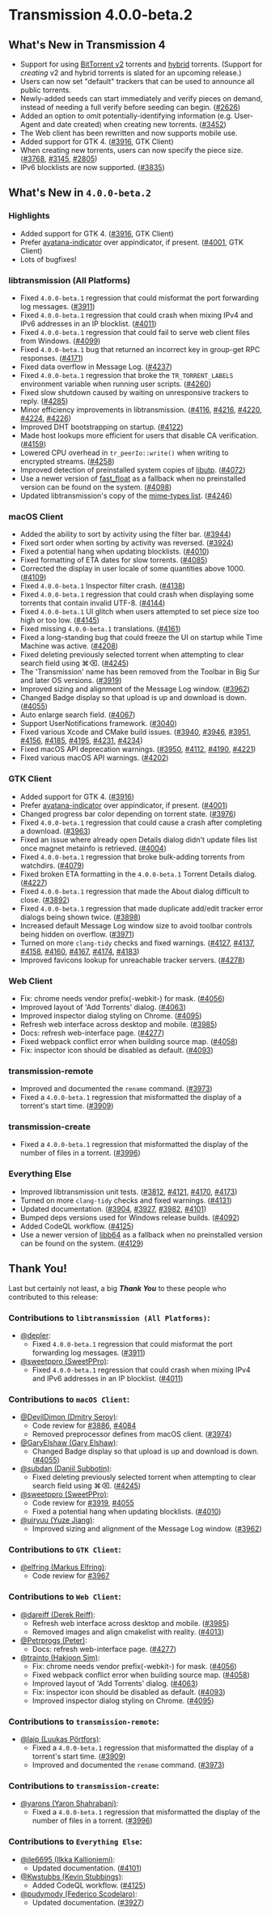 # Transmission 4.0.0-beta.2

## What's New in Transmission 4

* Support for using [BitTorrent v2](http://bittorrent.org/beps/bep_0052.html) torrents and [hybrid](http://bittorrent.org/beps/bep_0052.html#upgrade-path) torrents. (Support for _creating_ v2 and hybrid torrents is slated for an upcoming release.)
* Users can now set "default" trackers that can be used to announce all public torrents.
* Newly-added seeds can start immediately and verify pieces on demand, instead of needing a full verify before seeding can begin. ([#2626](https://github.com/transmission/transmission/pull/2626))
* Added an option to omit potentially-identifying information (e.g. User-Agent and date created) when creating new torrents. ([#3452](https://github.com/transmission/transmission/pull/3452))
* The Web client has been rewritten and now supports mobile use.
* Added support for GTK 4. ([#3916](https://github.com/transmission/transmission/pull/3916), GTK Client)
* When creating new torrents, users can now specify the piece size. ([#3768](https://github.com/transmission/transmission/pull/3768), [#3145](https://github.com/transmission/transmission/pull/3145), [#2805](https://github.com/transmission/transmission/pull/2805))
* IPv6 blocklists are now supported. ([#3835](https://github.com/transmission/transmission/pull/3835))

## What's New in `4.0.0-beta.2`

### Highlights

* Added support for GTK 4. ([#3916](https://github.com/transmission/transmission/pull/3916), GTK Client)
* Prefer [ayatana-indicator](https://github.com/AyatanaIndicators/ayatana-indicator-application) over appindicator, if present. ([#4001](https://github.com/transmission/transmission/pull/4001), GTK Client)
* Lots of bugfixes!

### libtransmission (All Platforms)

* Fixed `4.0.0-beta.1` regression that could misformat the port forwarding log messages. ([#3911](https://github.com/transmission/transmission/pull/3911))
* Fixed `4.0.0-beta.1` regression that could crash when mixing IPv4 and IPv6 addresses in an IP blocklist. ([#4011](https://github.com/transmission/transmission/pull/4011))
* Fixed `4.0.0-beta.1` regression that could fail to serve web client files from Windows. ([#4099](https://github.com/transmission/transmission/pull/4099))
* Fixed `4.0.0-beta.1` bug that returned an incorrect key in group-get RPC responses. ([#4171](https://github.com/transmission/transmission/pull/4171))
* Fixed data overflow in Message Log. ([#4237](https://github.com/transmission/transmission/pull/4237))
* Fixed `4.0.0-beta.1` regression that broke the `TR_TORRENT_LABELS` environment variable when running user scripts. ([#4260](https://github.com/transmission/transmission/pull/4260))
* Fixed slow shutdown caused by waiting on unresponsive trackers to reply. ([#4285](https://github.com/transmission/transmission/pull/4285))
* Minor efficiency improvements in libtransmission. ([#4116](https://github.com/transmission/transmission/pull/4116), [#4216](https://github.com/transmission/transmission/pull/4216), [#4220](https://github.com/transmission/transmission/pull/4220), [#4224](https://github.com/transmission/transmission/pull/4224), [#4226](https://github.com/transmission/transmission/pull/4226))
* Improved DHT bootstrapping on startup. ([#4122](https://github.com/transmission/transmission/pull/4122))
* Made host lookups more efficient for users that disable CA verification. ([#4159](https://github.com/transmission/transmission/pull/4159))
* Lowered CPU overhead in `tr_peerIo::write()` when writing to encrypted streams. ([#4258](https://github.com/transmission/transmission/pull/4258))
* Improved detection of preinstalled system copies of [libutp](https://github.com/bittorrent/libutp). ([#4072](https://github.com/transmission/transmission/pull/4072))
* Use a newer version of [fast_float](https://github.com/fastfloat/fast_float) as a fallback when no preinstalled version can be found on the system. ([#4098](https://github.com/transmission/transmission/pull/4098))
* Updated libtransmission's copy of the [mime-types list](https://github.com/jshttp/mime-db). ([#4246](https://github.com/transmission/transmission/pull/4246))

### macOS Client

* Added the ability to sort by activity using the filter bar. ([#3944](https://github.com/transmission/transmission/pull/3944))
* Fixed sort order when sorting by activity was reversed. ([#3924](https://github.com/transmission/transmission/pull/3924))
* Fixed a potential hang when updating blocklists. ([#4010](https://github.com/transmission/transmission/pull/4010))
* Fixed formatting of ETA dates for slow torrents. ([#4085](https://github.com/transmission/transmission/pull/4085))
* Corrected the display in user locale of some quantities above 1000. ([#4109](https://github.com/transmission/transmission/pull/4109))
* Fixed `4.0.0-beta.1` Inspector filter crash. ([#4138](https://github.com/transmission/transmission/pull/4138))
* Fixed `4.0.0-beta.1` regression that could crash when displaying some torrents that contain invalid UTF-8. ([#4144](https://github.com/transmission/transmission/pull/4144))
* Fixed `4.0.0-beta.1` UI glitch when users attempted to set piece size too high or too low. ([#4145](https://github.com/transmission/transmission/pull/4145))
* Fixed missing `4.0.0-beta.1` translations. ([#4161](https://github.com/transmission/transmission/pull/4161))
* Fixed a long-standing bug that could freeze the UI on startup while Time Machine was active. ([#4208](https://github.com/transmission/transmission/pull/4208))
* Fixed deleting previously selected torrent when attempting to clear search field using ⌘⌫. ([#4245](https://github.com/transmission/transmission/pull/4245))
* The 'Transmission' name has been removed from the Toolbar in Big Sur and later OS versions. ([#3919](https://github.com/transmission/transmission/pull/3919))
* Improved sizing and alignment of the Message Log window. ([#3962](https://github.com/transmission/transmission/pull/3962))
* Changed Badge display so that upload is up and download is down. ([#4055](https://github.com/transmission/transmission/pull/4055))
* Auto enlarge search field. ([#4067](https://github.com/transmission/transmission/pull/4067))
* Support UserNotifications framework. ([#3040](https://github.com/transmission/transmission/pull/3040))
* Fixed various Xcode and CMake build issues. ([#3940](https://github.com/transmission/transmission/pull/3940), [#3946](https://github.com/transmission/transmission/pull/3946), [#3951](https://github.com/transmission/transmission/pull/3951), [#4156](https://github.com/transmission/transmission/pull/4156), [#4185](https://github.com/transmission/transmission/pull/4185), [#4195](https://github.com/transmission/transmission/pull/4195), [#4231](https://github.com/transmission/transmission/pull/4231), [#4234](https://github.com/transmission/transmission/pull/4234))
* Fixed macOS API deprecation warnings. ([#3950](https://github.com/transmission/transmission/pull/3950), [#4112](https://github.com/transmission/transmission/pull/4112), [#4190](https://github.com/transmission/transmission/pull/4190), [#4221](https://github.com/transmission/transmission/pull/4221))
* Fixed various macOS API warnings. ([#4202](https://github.com/transmission/transmission/pull/4202))

### GTK Client

* Added support for GTK 4. ([#3916](https://github.com/transmission/transmission/pull/3916))
* Prefer [ayatana-indicator](https://github.com/AyatanaIndicators/ayatana-indicator-application) over appindicator, if present. ([#4001](https://github.com/transmission/transmission/pull/4001))
* Changed progress bar color depending on torrent state. ([#3976](https://github.com/transmission/transmission/pull/3976))
* Fixed `4.0.0-beta.1` regression that could cause a crash after completing a download. ([#3963](https://github.com/transmission/transmission/pull/3963))
* Fixed an issue where already open Details dialog didn't update files list once magnet metainfo is retrieved. ([#4004](https://github.com/transmission/transmission/pull/4004))
* Fixed `4.0.0-beta.1` regression that broke bulk-adding torrents from watchdirs. ([#4079](https://github.com/transmission/transmission/pull/4079))
* Fixed broken ETA formatting in the `4.0.0-beta.1` Torrent Details dialog. ([#4227](https://github.com/transmission/transmission/pull/4227))
* Fixed `4.0.0-beta.1` regression that made the About dialog difficult to close. ([#3892](https://github.com/transmission/transmission/pull/3892))
* Fixed `4.0.0-beta.1` regression that made duplicate add/edit tracker error dialogs being shown twice. ([#3898](https://github.com/transmission/transmission/pull/3898))
* Increased default Message Log window size to avoid toolbar controls being hidden on overflow. ([#3971](https://github.com/transmission/transmission/pull/3971))
* Turned on more `clang-tidy` checks and fixed warnings. ([#4127](https://github.com/transmission/transmission/pull/4127), [#4137](https://github.com/transmission/transmission/pull/4137), [#4158](https://github.com/transmission/transmission/pull/4158), [#4160](https://github.com/transmission/transmission/pull/4160), [#4167](https://github.com/transmission/transmission/pull/4167), [#4174](https://github.com/transmission/transmission/pull/4174), [#4183](https://github.com/transmission/transmission/pull/4183))
* Improved favicons lookup for unreachable tracker servers. ([#4278](https://github.com/transmission/transmission/pull/4278))

### Web Client

* Fix: chrome needs vendor prefix(-webkit-) for mask. ([#4056](https://github.com/transmission/transmission/pull/4056))
* Improved layout of 'Add Torrents' dialog. ([#4063](https://github.com/transmission/transmission/pull/4063))
* Improved inspector dialog styling on Chrome. ([#4095](https://github.com/transmission/transmission/pull/4095))
* Refresh web interface across desktop and mobile. ([#3985](https://github.com/transmission/transmission/pull/3985))
* Docs: refresh web-interface page. ([#4277](https://github.com/transmission/transmission/pull/4277))
* Fixed webpack conflict error when building source map. ([#4058](https://github.com/transmission/transmission/pull/4058))
* Fix: inspector icon should be disabled as default. ([#4093](https://github.com/transmission/transmission/pull/4093))

### transmission-remote

* Improved and documented the `rename` command. ([#3973](https://github.com/transmission/transmission/pull/3973))
* Fixed a `4.0.0-beta.1` regression that misformatted the display of a torrent's start time. ([#3909](https://github.com/transmission/transmission/pull/3909))

### transmission-create

* Fixed a `4.0.0-beta.1` regression that misformatted the display of the number of files in a torrent. ([#3996](https://github.com/transmission/transmission/pull/3996))

### Everything Else

* Improved libtransmission unit tests. ([#3812](https://github.com/transmission/transmission/pull/3812), [#4121](https://github.com/transmission/transmission/pull/4121), [#4170](https://github.com/transmission/transmission/pull/4170), [#4173](https://github.com/transmission/transmission/pull/4173))
* Turned on more `clang-tidy` checks and fixed warnings. ([#4131](https://github.com/transmission/transmission/pull/4131))
* Updated documentation. ([#3904](https://github.com/transmission/transmission/pull/3904), [#3927](https://github.com/transmission/transmission/pull/3927), [#3982](https://github.com/transmission/transmission/pull/3982), [#4101](https://github.com/transmission/transmission/pull/4101))
* Bumped deps versions used for Windows release builds. ([#4092](https://github.com/transmission/transmission/pull/4092))
* Added CodeQL workflow. ([#4125](https://github.com/transmission/transmission/pull/4125))
* Use a newer version of [libb64](https://github.com/transmission/libb64) as a fallback when no preinstalled version can be found on the system. ([#4129](https://github.com/transmission/transmission/pull/4129))

## Thank You!

Last but certainly not least, a big ***Thank You*** to these people who contributed to this release:

### Contributions to `libtransmission (All Platforms)`:

* [@depler](https://github.com/depler):
  * Fixed `4.0.0-beta.1` regression that could misformat the port forwarding log messages. ([#3911](https://github.com/transmission/transmission/pull/3911))
* [@sweetppro (SweetPPro)](https://github.com/sweetppro):
  * Fixed `4.0.0-beta.1` regression that could crash when mixing IPv4 and IPv6 addresses in an IP blocklist. ([#4011](https://github.com/transmission/transmission/pull/4011))

### Contributions to `macOS Client`:

* [@DevilDimon (Dmitry Serov)](https://github.com/DevilDimon):
  * Code review for [#3886](https://github.com/transmission/transmission/pull/3886), [#4084](https://github.com/transmission/transmission/pull/4084)
  * Removed preprocessor defines from macOS client. ([#3974](https://github.com/transmission/transmission/pull/3974))
* [@GaryElshaw (Gary Elshaw)](https://github.com/GaryElshaw):
  * Changed Badge display so that upload is up and download is down. ([#4055](https://github.com/transmission/transmission/pull/4055))
* [@subdan (Daniil Subbotin)](https://github.com/subdan):
  * Fixed deleting previously selected torrent when attempting to clear search field using ⌘⌫. ([#4245](https://github.com/transmission/transmission/pull/4245))
* [@sweetppro (SweetPPro)](https://github.com/sweetppro):
  * Code review for [#3919](https://github.com/transmission/transmission/pull/3919), [#4055](https://github.com/transmission/transmission/pull/4055)
  * Fixed a potential hang when updating blocklists. ([#4010](https://github.com/transmission/transmission/pull/4010))
* [@uiryuu (Yuze Jiang)](https://github.com/uiryuu):
  * Improved sizing and alignment of the Message Log window. ([#3962](https://github.com/transmission/transmission/pull/3962))

### Contributions to `GTK Client`:

* [@elfring (Markus Elfring)](https://github.com/elfring):
  * Code review for [#3967](https://github.com/transmission/transmission/pull/3967)

### Contributions to `Web Client`:

* [@dareiff (Derek Reiff)](https://github.com/dareiff):
  * Refresh web interface across desktop and mobile. ([#3985](https://github.com/transmission/transmission/pull/3985))
  * Removed images and align cmakelist with reality. ([#4013](https://github.com/transmission/transmission/pull/4013))
* [@Petrprogs (Peter)](https://github.com/Petrprogs):
  * Docs: refresh web-interface page. ([#4277](https://github.com/transmission/transmission/pull/4277))
* [@trainto (Hakjoon Sim)](https://github.com/trainto):
  * Fix: chrome needs vendor prefix(-webkit-) for mask. ([#4056](https://github.com/transmission/transmission/pull/4056))
  * Fixed webpack conflict error when building source map. ([#4058](https://github.com/transmission/transmission/pull/4058))
  * Improved layout of 'Add Torrents' dialog. ([#4063](https://github.com/transmission/transmission/pull/4063))
  * Fix: inspector icon should be disabled as default. ([#4093](https://github.com/transmission/transmission/pull/4093))
  * Improved inspector dialog styling on Chrome. ([#4095](https://github.com/transmission/transmission/pull/4095))

### Contributions to `transmission-remote`:

* [@lajp (Luukas Pörtfors)](https://github.com/lajp):
  * Fixed a `4.0.0-beta.1` regression that misformatted the display of a torrent's start time. ([#3909](https://github.com/transmission/transmission/pull/3909))
  * Improved and documented the `rename` command. ([#3973](https://github.com/transmission/transmission/pull/3973))

### Contributions to `transmission-create`:

* [@yarons (Yaron Shahrabani)](https://github.com/yarons):
  * Fixed a `4.0.0-beta.1` regression that misformatted the display of the number of files in a torrent. ([#3996](https://github.com/transmission/transmission/pull/3996))

### Contributions to `Everything Else`:

* [@ile6695 (Ilkka Kallioniemi)](https://github.com/ile6695):
  * Updated documentation. ([#4101](https://github.com/transmission/transmission/pull/4101))
* [@Kwstubbs (Kevin Stubbings)](https://github.com/Kwstubbs):
  * Added CodeQL workflow. ([#4125](https://github.com/transmission/transmission/pull/4125))
* [@pudymody (Federico Scodelaro)](https://github.com/pudymody):
  * Updated documentation. ([#3927](https://github.com/transmission/transmission/pull/3927))

